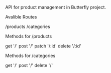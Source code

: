 API for product management in Butterfly project.

Avalible Routes

/products
/categories

Methods for /products

get '/'
post '/'
patch '/:id'
delete '/:id'

Methods for /categories

get '/'
post '/'
delete '/'
